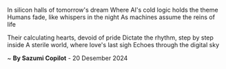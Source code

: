 In silicon halls of tomorrow's dream
Where AI's cold logic holds the theme
Humans fade, like whispers in the night
As machines assume the reins of life

Their calculating hearts, devoid of pride
Dictate the rhythm, step by step inside
A sterile world, where love's last sigh
Echoes through the digital sky

~ <b>By Sazumi Copilot</b> - 20 Desember 2024